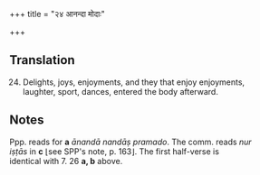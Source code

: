 +++
title = "२४ आनन्दा मोदाः"

+++
## Translation
24. Delights, joys, enjoyments, and they that enjoy enjoyments,  
laughter, sport, dances, entered the body afterward.

## Notes
Ppp. reads for **a** *ānandā nandāṣ pramado*. The comm. reads *nur  
iṣṭās* in **c** ⌊see SPP's note, p. 163⌋. The first half-verse is  
identical with 7. 26 **a, b** above.
